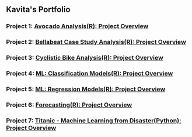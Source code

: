 ## Kavita's Portfolio

### Project 1: [Avocado Analysis(R): Project Overview](https://www.kaggle.com/kavitakhandelwal1234/avocado-analysis-r)

### Project 2: [Bellabeat Case Study Analysis(R): Project Overview](https://www.kaggle.com/kavitakhandelwal1234/bellabeat-case-study-r)

### Project 3: [Cyclistic Bike Analysis(R): Project Overview](file://localhost/Users/admin/divyy_cycle_dataset.html)

### Project 4: [ML: Classification Models(R): Project Overview](https://www.kaggle.com/kavitakhandelwal1234/avocado-comparison-ofall-classification-models-r)

### Project 5: [ML: Regression Models(R): Project Overview]()

### Project 6: [Forecasting(R): Project Overview](https://www.kaggle.com/kavitakhandelwal1234/avocado-price-forecasting-r)

### Project 7: [Titanic - Machine Learning from Disaster(Python): Project Overview](https://www.kaggle.com/kavitakhandelwal1234/titanic-notebook-solution)


